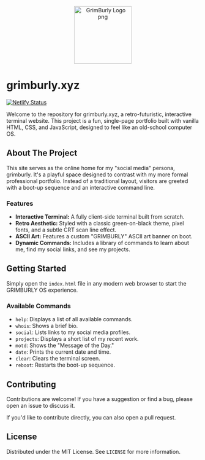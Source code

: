 <p align="center">
<img src="assets/icon/grimburly-color-bgr.png" alt="GrimBurly Logo png" width="150">

  # grimburly.xyz
[![Netlify Status](https://api.netlify.com/api/v1/badges/ffd58fd4-be29-42be-96f2-d0b376f9bf59/deploy-status)](https://app.netlify.com/projects/grimburly/deploys)

Welcome to the repository for grimburly.xyz, a retro-futuristic, interactive terminal website. This project is a fun, single-page portfolio built with vanilla HTML, CSS, and JavaScript, designed to feel like an old-school computer OS.

## About The Project

This site serves as the online home for my "social media" persona, grimburly. It's a playful space designed to contrast with my more formal professional portfolio. Instead of a traditional layout, visitors are greeted with a boot-up sequence and an interactive command line.

### Features

  * **Interactive Terminal:** A fully client-side terminal built from scratch.
  * **Retro Aesthetic:** Styled with a classic green-on-black theme, pixel fonts, and a subtle CRT scan line effect.
  * **ASCII Art:** Features a custom "GRIMBURLY" ASCII art banner on boot.
  * **Dynamic Commands:** Includes a library of commands to learn about me, find my social links, and see my projects.

## Getting Started

Simply open the `index.html` file in any modern web browser to start the GRIMBURLY OS experience.

### Available Commands

  * `help`: Displays a list of all available commands.
  * `whois`: Shows a brief bio.
  * `social`: Lists links to my social media profiles.
  * `projects`: Displays a short list of my recent work.
  * `motd`: Shows the "Message of the Day."
  * `date`: Prints the current date and time.
  * `clear`: Clears the terminal screen.
  * `reboot`: Restarts the boot-up sequence.

## Contributing

Contributions are welcome! If you have a suggestion or find a bug, please open an issue to discuss it.

If you'd like to contribute directly, you can also open a pull request.

## License

Distributed under the MIT License. See `LICENSE` for more information.
